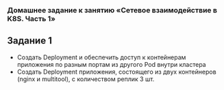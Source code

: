 ### Домашнее задание к занятию «Сетевое взаимодействие в K8S. Часть 1»
## Задание 1
  - Создать Deployment и обеспечить доступ к контейнерам приложения по разным портам из другого Pod внутри кластера
  - Создать Deployment приложения, состоящего из двух контейнеров (nginx и multitool), с количеством реплик 3 шт.
    
